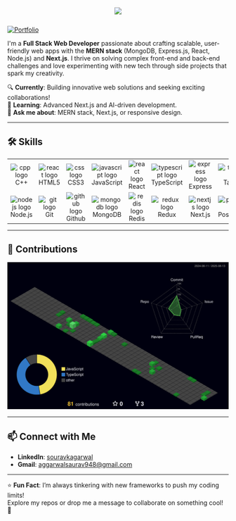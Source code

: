 <h1 align="center">
    <img src="https://readme-typing-svg.herokuapp.com/?font=Righteous&size=35&center=true&vCenter=true&width=500&height=70&duration=4000&lines=Hi+There!+👋;+I'm+Sourav+Agarwal!;" />
</h1>

[![Portfolio](https://img.shields.io/badge/Portfolio-Visit%20My%20Portfolio-FF5733?logo=web&logoColor=white&style=flat-square)](https://heysourav.vercel.app)

I'm a **Full Stack Web Developer** passionate about crafting scalable, user-friendly web apps with the **MERN stack** (MongoDB, Express.js, React, Node.js) and **Next.js**. I thrive on solving complex front-end and back-end challenges and love experimenting with new tech through side projects that spark my creativity.

🔍 **Currently**: Building innovative web solutions and seeking exciting collaborations!  
🌱 **Learning**: Advanced Next.js and AI-driven development.  
💬 **Ask me about**: MERN stack, Next.js, or responsive design.

---

## 🛠️ Skills

<table>
  <tr>
    <td align="center" width="96">
      <img src="https://skillicons.dev/icons?i=cpp" width="48" height="48" alt="cpp logo" />
      <br>C++
    </td>
    <td align="center" width="96">
      <img src="https://skillicons.dev/icons?i=html" width="48" height="48" alt="react logo" />
      <br>HTML5
    </td>
    <td align="center" width="96">
      <img src="https://skillicons.dev/icons?i=css" width="48" height="48" alt="css logo" />
      <br>CSS3
    </td>
    <td align="center" width="96">
      <img src="https://skillicons.dev/icons?i=javascript" width="48" height="48" alt="javascript logo" />
      <br>JavaScript
    </td>
    <td align="center" width="96">
      <img src="https://skillicons.dev/icons?i=react" width="48" height="48" alt="react logo" />
      <br>React
    </td>
    <td align="center" width="96">
      <img src="https://skillicons.dev/icons?i=typescript" width="48" height="48" alt="typescript logo" />
      <br>TypeScript
    </td>
    <td align="center" width="96">
      <img src="https://skillicons.dev/icons?i=express" width="48" height="48" alt="express logo" />
      <br>Express
    </td>
    <td align="center" width="96">
      <img src="https://skillicons.dev/icons?i=tailwind" width="48" height="48" alt="tailwind logo" />
      <br>Tailwind
    </td>
  </tr>
  <tr>
    <td align="center" width="96">
      <img src="https://skillicons.dev/icons?i=nodejs" width="48" height="48" alt="nodejs logo" />
      <br>Node.js
    </td>
    <td align="center" width="96">
      <img src="https://skillicons.dev/icons?i=git" width="48" height="48" alt="git logo" />
      <br>Git
    </td>
     <td align="center" width="96">
      <img src="https://skillicons.dev/icons?i=github" width="48" height="48" alt="github logo" />
      <br>Github
    </td>
    <td align="center" width="96">
      <img src="https://skillicons.dev/icons?i=mongodb" width="48" height="48" alt="mongodb logo" />
      <br>MongoDB
    </td>
    <td align="center" width="96">
      <img src="https://skillicons.dev/icons?i=redis" width="48" height="48" alt="redis logo" />
      <br>Redis
    </td>
    <td align="center" width="96">
      <img src="https://skillicons.dev/icons?i=redux" width="48" height="48" alt="redux logo" />
      <br>Redux
    </td>
    <td align="center" width="96">
      <img src="https://skillicons.dev/icons?i=nextjs" width="48" height="48" alt="nextjs logo" />
      <br>Next.js
    </td>
    <td align="center" width="96">
      <img src="https://skillicons.dev/icons?i=postgres" width="48" height="48" alt="postgres logo" />
      <br>PostgreSQL
    </td>
  </tr>
</table>

---

## 🐛 Contributions 

![](./profile-3d-contrib/profile-night-green.svg)

---

## 📫 Connect with Me

- **LinkedIn**: [souravkagarwal](https://linkedin.com/in/souravkagarwal)
- **Gmail**: aggarwalsaurav948@gmail.com

---

⭐️ **Fun Fact**: I’m always tinkering with new frameworks to push my coding limits!  
Explore my repos or drop me a message to collaborate on something cool! 🚀

